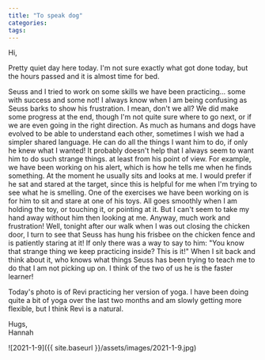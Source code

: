 ```yaml
---
title: "To speak dog"
categories:
tags:
---
```


Hi,

Pretty quiet day here today. I'm not sure exactly what got done today, but the hours passed and it is almost time for bed. 

Seuss and I tried to work on some skills we have been practicing... some with success and some not! I always know when I am being confusing as Seuss barks to show his frustration. I mean, don't we all? We did make some progress at the end, though I'm not quite sure where to go next, or if we are even going in the right direction. As much as humans and dogs have evolved to be able to understand each other, sometimes I wish we had a simpler shared language. He can do all the things I want him to do, if only he knew what I wanted! It probably doesn't help that I always seem to want him to do such strange things. at least from his point of view. For example, we have been working on his alert, which is how he tells me when he finds something. At the moment he usually sits and looks at me. I would prefer if he sat and stared at the target, since this is helpful for me when I'm trying to see what he is smelling. One of the exercises we have been working on is for him to sit and stare at one of his toys. All goes smoothly when I am holding the toy, or touching it, or pointing at it. But I can't seem to take my hand away without him then looking at me. Anyway, much work and frustration! Well, tonight after our walk when I was out closing the chicken door, I turn to see that Seuss has hung his frisbee on the chicken fence and is patiently staring at it! If only there was a way to say to him: "You know that strange thing we keep practicing inside? This is it!" When I sit back and think about it, who knows what things Seuss has been trying to teach me to do that I am not picking up on. I think of the two of us he is the faster learner!

Today's photo is of Revi practicing her version of yoga. I have been doing quite a bit of yoga over the last two months and am slowly getting more flexible, but I think Revi is a natural.

Hugs,<br />
Hannah

![2021-1-9]({{ site.baseurl }}/assets/images/2021-1-9.jpg)
